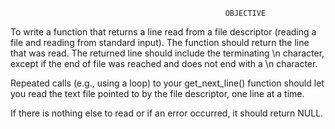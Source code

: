                                                     OBJECTIVE
                                                    
To write a function that returns a line read from a file descriptor (reading a file and reading from standard input). 
The function should return the line that was read. 
The returned line should include the terminating \n character, except if the end of file was reached and does not end with a \n character.

Repeated calls (e.g., using a loop) to your get_next_line() function should let you read the text file pointed to by the file descriptor, one line at a time.

If there is nothing else to read or if an error occurred, it should return NULL.
